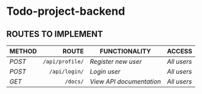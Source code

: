 # Todo-project-backend

## ROUTES TO IMPLEMENT
| METHOD |                                   ROUTE | FUNCTIONALITY |ACCESS|
| ------- |----------------------------------------:| ------------- | ------------- |
| *POST* |                     ```/api/profile/``` | _Register new user_| _All users_|
| *POST* |                       ```/api/login/``` | _Login user_|_All users_|
| *GET* |                            ```/docs/``` | _View API documentation_|_All users_|